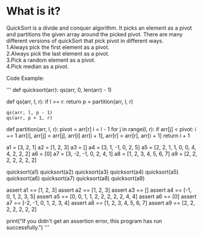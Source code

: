 # What is it?
QuickSort is a divide and conquer algorithm. It picks an element as a pivot and partitions the given array around the picked pivot. There are many different versions of quickSort that pick pivot in different ways.   
1.Always pick the first element as a pivot.    
2.Always pick the last element as a pivot.  
3.Pick a random element as a pivot.  
4.Pick median as a pivot.  


Code Example:

'''
def quicksort(arr):
    qs(arr, 0, len(arr) - 1)

def qs(arr, l, r):
    if l >= r:
        return
    p = partition(arr, l, r)

    qs(arr, l, p - 1)
    qs(arr, p + 1, r)

def partition(arr, l, r):
    pivot = arr[r]
    i = l - 1
    for j in range(l, r):
        if arr[j] < pivot:
            i += 1
            arr[i], arr[j] = arr[j], arr[i]
    arr[i + 1], arr[r] = arr[r], arr[i + 1]
    return i + 1

a1 = [3, 2, 1]
a2 = [1, 2, 3]
a3 = []
a4 = [3, 1, -1, 0, 2, 5]
a5 = [2, 2, 1, 1, 0, 0, 4, 4, 2, 2, 2]
a6 = [0]
a7 = [3, -2, -1, 0, 2, 4, 1]
a8 = [1, 2, 3, 4, 5, 6, 7]
a9 = [2, 2, 2, 2, 2, 2, 2]

quicksort(a1)
quicksort(a2)
quicksort(a3)
quicksort(a4)
quicksort(a5)
quicksort(a6)
quicksort(a7)
quicksort(a8)
quicksort(a9)

assert a1 == [1, 2, 3]
assert a2 == [1, 2, 3]
assert a3 == []
assert a4 == [-1, 0, 1, 2, 3, 5]
assert a5 == [0, 0, 1, 1, 2, 2, 2, 2, 2, 4, 4]
assert a6 == [0]
assert a7 == [-2, -1, 0, 1, 2, 3, 4]
assert a8 == [1, 2, 3, 4, 5, 6, 7]
assert a9 == [2, 2, 2, 2, 2, 2, 2]

print("If you didn't get an assertion error, this program has run successfully.")
'''
